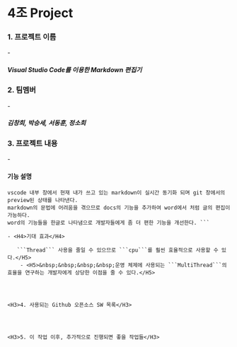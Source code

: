 # 4조 Project
<H3>1. 프로젝트 이름</H3>
- <H5>Visual Studio Code를 이용한 Markdown 편집기</H5>

<H3>2. 팀멤버</H3>
- <H5>김창희, 박승세, 서동훈, 정소희</H5>

<H3>3. 프로젝트 내용</H3>
- <H4>기능 설명</H4>

``` vscode해서 markdown 편집을 더 편리하게 하기 위함이다.
vscode 내부 창에서 현재 내가 쓰고 있는 markdown이 실시간 동기화 되며 git 창에서의 preview된 상태를 나타낸다. 
markdown의 문법에 어려움을 겪으므로 docs의 기능을 추가하여 word에서 처럼 글의 편집이 가능하다.
word의 기능들을 한글로 나타냄으로 개발자들에게 좀 더 편한 기능을 개선한다. ```

- <H4>기대 효과</H4>
   
   ```Thread``` 사용을 줄일 수 있으므로 ```cpu```를 훨씬 효율적으로 사용할 수 있다.</H5>
    - <H5>&nbsp;&nbsp;&nbsp;&nbsp;운영 체제에 사용되는 ```MultiThread```의 효율을 연구하는 개발자에게 상당한 이점을 줄 수 있다.</H5>




<H3>4. 사용되는 Github 오픈소스 SW 목록</H3>




<H3>5. 이 작업 이후, 추가적으로 진행되면 좋을 작업들</H3>

